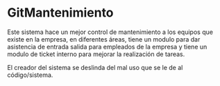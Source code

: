 # GitMantenimiento
Este sistema hace un mejor control de mantenimiento a los equipos que existe en la empresa, en diferentes áreas, tiene un modulo para dar 
asistencia de entrada salida para empleados de la empresa y tiene un modulo de ticket interno para mejorar la realización de tareas.

El creador del sistema se deslinda del mal uso que se le de al código/sistema.
